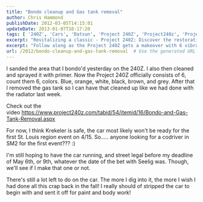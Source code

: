 ```yaml
---
title: "Bondo cleanup and Gas tank removal"
author: Chris Hammond
publishDate: 2012-03-05T14:15:01
updateDate: 2013-01-07T10:17:20
tags: [ '240Z', 'Cars', 'Datsun', 'Project 240Z', 'Project240z', 'Project240Zcom', 'Video', 'Videos' ]
excerpt: "Revitalizing a classic - Project 240Z: Discover the restoration journey of a 240Z, now featuring 6 colors and a freshly clean gas tank."
excerpt: "Follow along as the Project 240Z gets a makeover with 6 vibrant colors. Watch the bondo and gas tank removal in action in the latest video update!"
url: /2012/bondo-cleanup-and-gas-tank-removal  # Use the generated URL with year
---
```

<P>I sanded the area that I bondo'd yesterday on the 240Z. I also then cleaned and sprayed it with primer. Now the Project 240Z officially consists of 6, count them 6, colors. Blue, orange, white, black, brown, and grey. After that I removed the gas tank so I can have that cleaned up like we had done with the radiator last week. </P> <P>Check out the video&nbsp;<A href="/tabid/54/itemid/16/Bondo-and-Gas-Tank-Removal.aspx">https://www.project240z.com/tabid/54/itemid/16/Bondo-and-Gas-Tank-Removal.aspx</A></P> <P>For now, I think Krekeler is safe, the car most likely won't be ready for the first St. Louis region event on 4/15. So..... anyone looking for a codriver in SM2 for the first event??? :)</P> <P>I'm still hoping to have the car running, and street legal before my deadline of May 6th, or 9th, whatever the date of the bet with Seelig was. Though, we'll see if I make that one or not.</P> <P>There's still a lot left to do on the car. The more I dig into it, the more I wish I had done all this crap back in the fall! I really should of stripped the car to begin with and sent it off for paint and body work!</P>

